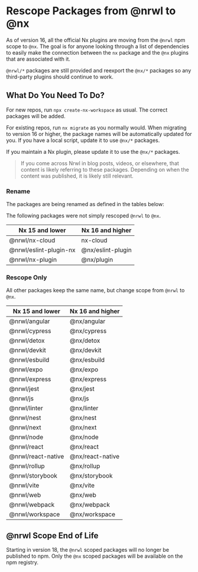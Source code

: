 # Rescope Packages from @nrwl to @nx

As of version 16, all the official Nx plugins are moving from the `@nrwl` npm scope to `@nx`. The goal is for anyone looking through a list of dependencies to easily make the connection between the `nx` package and the `@nx` plugins that are associated with it.

`@nrwl/*` packages are still provided and reexport the `@nx/*` packages so any third-party plugins should continue to work.

## What Do You Need To Do?

For new repos, run `npx create-nx-workspace` as usual. The correct packages will be added.

For existing repos, run `nx migrate` as you normally would. When migrating to version 16 or higher, the package names will be automatically updated for you. If you have a local script, update it to use `@nx/*` packages.

If you maintain a Nx plugin, please update it to use the `@nx/*` packages.

> If you come across Nrwl in blog posts, videos, or elsewhere, that content is likely referring to these packages. Depending on when the content was published, it is likely still relevant.

### Rename

The packages are being renamed as defined in the tables below:

The following packages were not simply rescoped `@nrwl` to `@nx`.

| Nx 15 and lower        | Nx 16 and higher  |
| ---------------------- | ----------------- |
| @nrwl/nx-cloud         | nx-cloud          |
| @nrwl/eslint-plugin-nx | @nx/eslint-plugin |
| @nrwl/nx-plugin        | @nx/plugin        |

### Rescope Only

All other packages keep the same name, but change scope from `@nrwl` to `@nx`.

| Nx 15 and lower    | Nx 16 and higher |
| ------------------ | ---------------- |
| @nrwl/angular      | @nx/angular      |
| @nrwl/cypress      | @nx/cypress      |
| @nrwl/detox        | @nx/detox        |
| @nrwl/devkit       | @nx/devkit       |
| @nrwl/esbuild      | @nx/esbuild      |
| @nrwl/expo         | @nx/expo         |
| @nrwl/express      | @nx/express      |
| @nrwl/jest         | @nx/jest         |
| @nrwl/js           | @nx/js           |
| @nrwl/linter       | @nx/linter       |
| @nrwl/nest         | @nx/nest         |
| @nrwl/next         | @nx/next         |
| @nrwl/node         | @nx/node         |
| @nrwl/react        | @nx/react        |
| @nrwl/react-native | @nx/react-native |
| @nrwl/rollup       | @nx/rollup       |
| @nrwl/storybook    | @nx/storybook    |
| @nrwl/vite         | @nx/vite         |
| @nrwl/web          | @nx/web          |
| @nrwl/webpack      | @nx/webpack      |
| @nrwl/workspace    | @nx/workspace    |

## @nrwl Scope End of Life

Starting in version 18, the `@nrwl` scoped packages will no longer be published to npm. Only the `@nx` scoped packages will be available on the npm registry.
